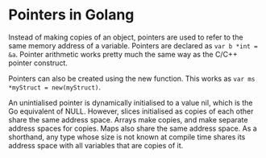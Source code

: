 # Pointers in Golang

Instead of making copies of an object, pointers are used to refer to the same memory address of a variable. Pointers are declared as `var b *int = &a`.
Pointer arithmetic works pretty much the same way as the C/C++ pointer construct.

Pointers can also be created using the new function. This works as `var ms *myStruct = new(myStruct)`.

An unintialised pointer is dynamically initialised to a value nil, which is the Go equivalent of NULL. However, slices initialised as copies of each other share the same address space. Arrays make copies, and make separate address spaces for copies. Maps also share the same address space. As a shorthand, any type whose size is not known at compile time shares its address space with all variables that are copies of it.